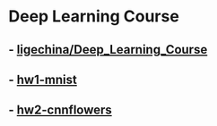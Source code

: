 # Deep Learning Course
## - [ligechina/Deep_Learning_Course](https://github.com/ligechina/Deep_Learning_Course)

## - [hw1-mnist](dl-hw1-mnist/README.md)

## - [hw2-cnnflowers](dl-hw2-cnnflowers/README.md)
